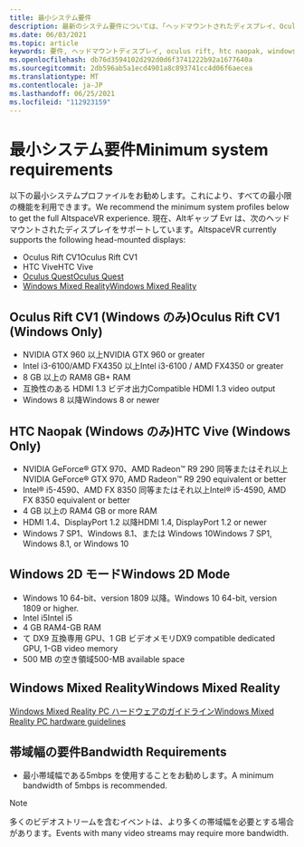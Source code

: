 ```yaml
---
title: 最小システム要件
description: 最新のシステム要件については、「ヘッドマウントされたディスプレイ、Oculus Rift、および HTC Naopak デバイスでの Altworkplace Evr」を最新の状態に維持してください。
ms.date: 06/03/2021
ms.topic: article
keywords: 要件, ヘッドマウントディスプレイ, oculus rift, htc naopak, windows 2d モード
ms.openlocfilehash: db76d3594102d292d0d6f3741222b92a1677640a
ms.sourcegitcommit: 2db596ab5a1ecd4901a8c893741cc4d06f6aecea
ms.translationtype: MT
ms.contentlocale: ja-JP
ms.lasthandoff: 06/25/2021
ms.locfileid: "112923159"
---
```

# <a name="minimum-system-requirements"></a><span data-ttu-id="685b1-104">最小システム要件</span><span class="sxs-lookup"><span data-stu-id="685b1-104">Minimum system requirements</span></span>

<span data-ttu-id="685b1-105">以下の最小システムプロファイルをお勧めします。これにより、すべての最小限の機能を利用できます。</span><span class="sxs-lookup"><span data-stu-id="685b1-105">We recommend the minimum system profiles below to get the full AltspaceVR experience.</span></span> <span data-ttu-id="685b1-106">現在、Altギャップ Evr は、次のヘッドマウントされたディスプレイをサポートしています。</span><span class="sxs-lookup"><span data-stu-id="685b1-106">AltspaceVR currently supports the following head-mounted displays:</span></span>

* <span data-ttu-id="685b1-107">Oculus Rift CV1</span><span class="sxs-lookup"><span data-stu-id="685b1-107">Oculus Rift CV1</span></span>
* <span data-ttu-id="685b1-108">HTC Vive</span><span class="sxs-lookup"><span data-stu-id="685b1-108">HTC Vive</span></span>
* [<span data-ttu-id="685b1-109">Oculus Quest</span><span class="sxs-lookup"><span data-stu-id="685b1-109">Oculus Quest</span></span>](oculus-installation.md)
* [<span data-ttu-id="685b1-110">Windows Mixed Reality</span><span class="sxs-lookup"><span data-stu-id="685b1-110">Windows Mixed Reality</span></span>](wmr-installation.md)

## <a name="oculus-rift-cv1-windows-only"></a><span data-ttu-id="685b1-111">Oculus Rift CV1 (Windows のみ)</span><span class="sxs-lookup"><span data-stu-id="685b1-111">Oculus Rift CV1 (Windows Only)</span></span>

* <span data-ttu-id="685b1-112">NVIDIA GTX 960 以上</span><span class="sxs-lookup"><span data-stu-id="685b1-112">NVIDIA GTX 960 or greater</span></span> 
* <span data-ttu-id="685b1-113">Intel i3-6100/AMD FX4350 以上</span><span class="sxs-lookup"><span data-stu-id="685b1-113">Intel i3-6100 / AMD FX4350 or greater</span></span> 
* <span data-ttu-id="685b1-114">8 GB 以上の RAM</span><span class="sxs-lookup"><span data-stu-id="685b1-114">8 GB+ RAM</span></span> 
* <span data-ttu-id="685b1-115">互換性のある HDMI 1.3 ビデオ出力</span><span class="sxs-lookup"><span data-stu-id="685b1-115">Compatible HDMI 1.3 video output</span></span> 
* <span data-ttu-id="685b1-116">Windows 8 以降</span><span class="sxs-lookup"><span data-stu-id="685b1-116">Windows 8 or newer</span></span> 

## <a name="htc-vive-windows-only"></a><span data-ttu-id="685b1-117">HTC Naopak (Windows のみ)</span><span class="sxs-lookup"><span data-stu-id="685b1-117">HTC Vive (Windows Only)</span></span>

* <span data-ttu-id="685b1-118">NVIDIA GeForce® GTX 970、AMD Radeon™ R9 290 同等またはそれ以上</span><span class="sxs-lookup"><span data-stu-id="685b1-118">NVIDIA GeForce® GTX 970, AMD Radeon™ R9 290 equivalent or better</span></span>
* <span data-ttu-id="685b1-119">Intel® i5-4590、AMD FX 8350 同等またはそれ以上</span><span class="sxs-lookup"><span data-stu-id="685b1-119">Intel® i5-4590, AMD FX 8350 equivalent or better</span></span>   
* <span data-ttu-id="685b1-120">4 GB 以上の RAM</span><span class="sxs-lookup"><span data-stu-id="685b1-120">4 GB or more RAM</span></span>
* <span data-ttu-id="685b1-121">HDMI 1.4、DisplayPort 1.2 以降</span><span class="sxs-lookup"><span data-stu-id="685b1-121">HDMI 1.4, DisplayPort 1.2 or newer</span></span>
* <span data-ttu-id="685b1-122">Windows 7 SP1、Windows 8.1、または Windows 10</span><span class="sxs-lookup"><span data-stu-id="685b1-122">Windows 7 SP1, Windows 8.1, or Windows 10</span></span>

## <a name="windows-2d-mode"></a><span data-ttu-id="685b1-123">Windows 2D モード</span><span class="sxs-lookup"><span data-stu-id="685b1-123">Windows 2D Mode</span></span>

* <span data-ttu-id="685b1-124">Windows 10 64-bit、version 1809 以降。</span><span class="sxs-lookup"><span data-stu-id="685b1-124">Windows 10 64-bit, version 1809 or higher.</span></span>
* <span data-ttu-id="685b1-125">Intel i5</span><span class="sxs-lookup"><span data-stu-id="685b1-125">Intel i5</span></span>
* <span data-ttu-id="685b1-126">4 GB RAM</span><span class="sxs-lookup"><span data-stu-id="685b1-126">4-GB RAM</span></span>
* <span data-ttu-id="685b1-127">て DX9 互換専用 GPU、1 GB ビデオメモリ</span><span class="sxs-lookup"><span data-stu-id="685b1-127">DX9 compatible dedicated GPU, 1-GB video memory</span></span>
* <span data-ttu-id="685b1-128">500 MB の空き領域</span><span class="sxs-lookup"><span data-stu-id="685b1-128">500-MB available space</span></span> 

## <a name="windows-mixed-reality"></a><span data-ttu-id="685b1-129">Windows Mixed Reality</span><span class="sxs-lookup"><span data-stu-id="685b1-129">Windows Mixed Reality</span></span>

[<span data-ttu-id="685b1-130">Windows Mixed Reality PC ハードウェアのガイドライン</span><span class="sxs-lookup"><span data-stu-id="685b1-130">Windows Mixed Reality PC hardware guidelines</span></span>](https://docs.microsoft.com/windows/mixed-reality/enthusiast-guide/windows-mixed-reality-minimum-pc-hardware-compatibility-guidelines)

## <a name="bandwidth-requirements"></a><span data-ttu-id="685b1-131">帯域幅の要件</span><span class="sxs-lookup"><span data-stu-id="685b1-131">Bandwidth Requirements</span></span>

* <span data-ttu-id="685b1-132">最小帯域幅である5mbps を使用することをお勧めします。</span><span class="sxs-lookup"><span data-stu-id="685b1-132">A minimum bandwidth of 5mbps is recommended.</span></span>

> [!NOTE]
> <span data-ttu-id="685b1-133">多くのビデオストリームを含むイベントは、より多くの帯域幅を必要とする場合があります。</span><span class="sxs-lookup"><span data-stu-id="685b1-133">Events with many video streams may require more bandwidth.</span></span>